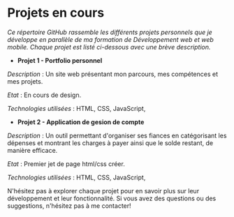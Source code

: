 # **Projets en cours**

_Ce répertoire GitHub rassemble les différents projets personnels que je développe en parallèle de ma formation de Développement web et web mobile. Chaque projet est listé ci-dessous avec une brève description._

- **Projet 1 - Portfolio personnel**

_Description_ : Un site web présentant mon parcours, mes compétences et mes projets.

_Etat_ : En cours de design.

<!-- Image de personal portfolio website showcasing skills and projectsS'ouvre dans une nouvelle fenêtre -->
<!-- teamzproductdesign3.medium.com -->
<!-- personal portfolio website showcasing skills and projects -->

_Technologies utilisées_ : HTML, CSS, JavaScript, <!--[Nom d'un framework CSS] -->

<!-- Lien vers le projet :  -->

- **Projet 2 - Application de gesion de compte**

_Description_ : Un outil permettant d'organiser ses fiances en catégorisant les dépenses et montrant les charges à payer ainsi que le solde restant, de manière efficace.

_Etat_ : Premier jet de page html/css créer.

_Technologies utilisées_ : HTML, CSS, JavaScript, <!-- [Nom d'un CMS] -->

<!-- Lien vers le projet : https://github.com/topics/travel-blog -->

<!-- - **Projet 3 -** -->

<!-- _Description_ : Un outil permettant de créer, organiser et suivre les tâches quotidiennes de manière efficace.
Image de task management app with todo lists and progress trackingS'ouvre dans une nouvelle fenêtre
www.businessprocessincubator.com
task management app with todo lists and progress tracking
Technologies utilisées : React Native, [Nom d'une base de données]
Lien vers le projet : https://github.com/topics/task-management -->

N'hésitez pas à explorer chaque projet pour en savoir plus sur leur développement et leur fonctionnalité. Si vous avez des questions ou des suggestions, n'hésitez pas à me contacter!

